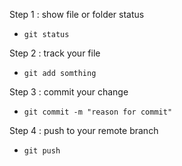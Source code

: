 Step 1 : show file or folder status
* `git status`

Step 2 : track your file
* `git add somthing`

Step 3 : commit your change
* `git commit -m "reason for commit" `

Step 4 : push to your remote branch
* `git push`